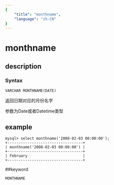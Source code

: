 ```yaml
---
{
    "title": "monthname",
    "language": "zh-CN"
}
---
```


# monthname
## description
### Syntax

`VARCHAR MONTHNAME(DATE)`


返回日期对应的月份名字

参数为Date或者Datetime类型

## example

```
mysql> select monthname('2008-02-03 00:00:00');
+----------------------------------+
| monthname('2008-02-03 00:00:00') |
+----------------------------------+
| February                         |
+----------------------------------+
```

##keyword

    MONTHNAME
